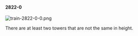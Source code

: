 #### 2822-0
![train-2822-0-0.png](https://github.com/lil-lab/nlvr/raw/master/nlvr/train/images/0/train-2822-0-0.png "train-2822-0-0.png")

There are at least two towers that are not the same in height.